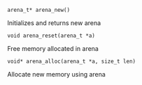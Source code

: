 

`arena_t* arena_new()`

Initializes and returns new arena

`void arena_reset(arena_t *a)`

Free memory allocated in arena

`void* arena_alloc(arena_t *a, size_t len)`

Allocate new memory using arena

